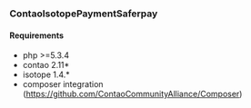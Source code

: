 ### ContaoIsotopePaymentSaferpay

#### Requirements
* php >=5.3.4
* contao 2.11*
* isotope 1.4.*
* composer integration (https://github.com/ContaoCommunityAlliance/Composer)